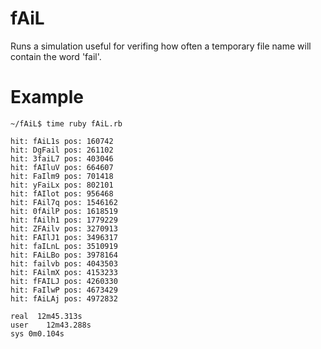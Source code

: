 fAiL
====

Runs a simulation useful for verifing how often a temporary file name will contain the word 'fail'.

Example
=======
```shell
~/fAiL$ time ruby fAiL.rb

hit: fAiL1s pos: 160742
hit: DgFail pos: 261102
hit: 3faiL7 pos: 403046
hit: fAIluV pos: 664607
hit: FaIlm9 pos: 701418
hit: yFaiLx pos: 802101
hit: fAIlot pos: 956468
hit: FAil7q pos: 1546162
hit: 0fAilP pos: 1618519
hit: fAilh1 pos: 1779229
hit: ZFAilv pos: 3270913
hit: FAIlJ1 pos: 3496317
hit: faILnL pos: 3510919
hit: FAiLBo pos: 3978164
hit: failvb pos: 4043503
hit: FAilmX pos: 4153233
hit: fFAILJ pos: 4260330
hit: FaIlwP pos: 4673429
hit: fAiLAj pos: 4972832

real  12m45.313s
user	12m43.288s
sys	0m0.104s
```
